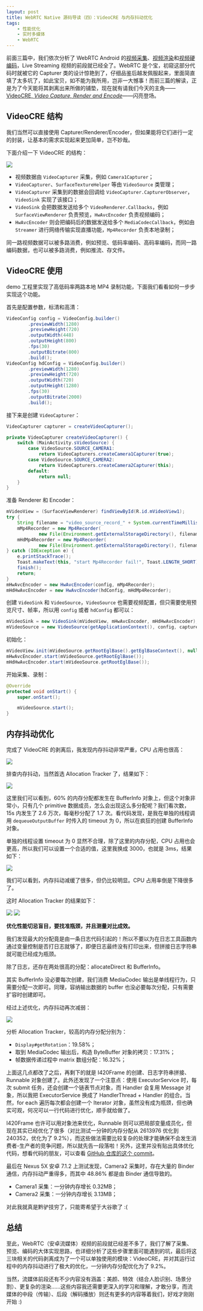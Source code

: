 ```yaml
---
layout: post
title: WebRTC Native 源码导读（四）：VideoCRE 与内存抖动优化
tags:
    - 性能优化
    - 实时多媒体
    - WebRTC
---
```


前面三篇中，我们依次分析了 WebRTC Android 的[视频采集](/2017/07/24/WebRTC-Android-Camera-Capture/index.html)、[视频渲染](/2017/07/26/WebRTC-Android-Render-Video/index.html)和[视频硬编码](/2017/08/08/WebRTC-Android-HW-Encode-Video/index.html)，Live Streaming 视频的前段就已经全了。WebRTC 是个宝，初窥这部分代码时就被它的 Capturer 类的设计惊艳到了，仔细品鉴后越发佩服起来，里面简直填了太多坑了，如此宝贝，如不能为我所用，岂非一大憾事！而前三篇的解读，正是为了今天能将其剥离出来所做的铺垫，现在就有请我们今天的主角——[VideoCRE, _Video Capture, Render and Encode_](https://github.com/Piasy/VideoCRE)——闪亮登场。

## VideoCRE 结构

我们当然可以直接使用 Capturer/Renderer/Encoder，但如果能将它们进行一定的封装，让基本的需求实现起来更加简单，岂不妙哉。

下面介绍一下 VideoCRE 的结构：

![](https://imgs.piasy.com/2017-08-11-video_cre_structure.jpeg)

+ 视频数据由 `VideoCapturer` 采集，例如 `Camera1Capturer`；
+ `VideoCapturer`、`SurfaceTextureHelper` 等由 `VideoSource` 类管理；
+ `VideoCapturer` 采集到的数据会回调给 `VideoCapturer.CapturerObserver`，`VideoSink` 实现了该接口；
+ `VideoSink` 会把数据发送给多个 `VideoRenderer.Callbacks`，例如 `SurfaceViewRenderer` 负责预览，`HwAvcEncoder` 负责视频编码；
+ `HwAvcEncoder` 则会把编码后的数据发送给多个 `MediaCodecCallback`，例如由 `Streamer` 进行网络传输实现直播功能，`Mp4Recorder` 负责本地录制；

同一路视频数据可以被多路消费，例如预览、低码率编码、高码率编码，而同一路编码数据，也可以被多路消费，例如推流、存文件。

## VideoCRE 使用

demo 工程里实现了高低码率两路本地 MP4 录制功能，下面我们看看如何一步步实现这个功能。

首先是配置参数，标清和高清：

``` java
VideoConfig config = VideoConfig.builder()
        .previewWidth(1280)
        .previewHeight(720)
        .outputWidth(448)
        .outputHeight(800)
        .fps(30)
        .outputBitrate(800)
        .build();
VideoConfig hdConfig = VideoConfig.builder()
        .previewWidth(1280)
        .previewHeight(720)
        .outputWidth(720)
        .outputHeight(1280)
        .fps(30)
        .outputBitrate(2000)
        .build();
```

接下来是创建 `VideoCapturer`：

``` java
VideoCapturer capturer = createVideoCapturer();

private VideoCapturer createVideoCapturer() {
    switch (MainActivity.sVideoSource) {
        case VideoSource.SOURCE_CAMERA1:
            return VideoCapturers.createCamera1Capturer(true);
        case VideoSource.SOURCE_CAMERA2:
            return VideoCapturers.createCamera2Capturer(this);
        default:
            return null;
    }
}
```

准备 Renderer 和 Encoder：

``` java
mVideoView = (SurfaceViewRenderer) findViewById(R.id.mVideoView1);
try {
    String filename = "video_source_record_" + System.currentTimeMillis();
    mMp4Recorder = new Mp4Recorder(
            new File(Environment.getExternalStorageDirectory(), filename + ".mp4"));
    mHdMp4Recorder = new Mp4Recorder(
            new File(Environment.getExternalStorageDirectory(), filename + "-hd.mp4"));
} catch (IOException e) {
    e.printStackTrace();
    Toast.makeText(this, "start Mp4Recorder fail!", Toast.LENGTH_SHORT).show();
    finish();
    return;
}
mHwAvcEncoder = new HwAvcEncoder(config, mMp4Recorder);
mHdHwAvcEncoder = new HwAvcEncoder(hdConfig, mHdMp4Recorder);
```

创建 `VideoSink` 和 `VideoSource`，`VideoSource` 也需要视频配置，但只需要使用预览尺寸、帧率，所以用 `config` 或者 `hdConfig` 都可以：

``` java
mVideoSink = new VideoSink(mVideoView, mHwAvcEncoder, mHdHwAvcEncoder);
mVideoSource = new VideoSource(getApplicationContext(), config, capturer, mVideoSink);
```

初始化：

``` java
mVideoView.init(mVideoSource.getRootEglBase().getEglBaseContext(), null);
mHwAvcEncoder.start(mVideoSource.getRootEglBase());
mHdHwAvcEncoder.start(mVideoSource.getRootEglBase());
```

开始采集、录制：

``` java
@Override
protected void onStart() {
    super.onStart();

    mVideoSource.start();
}
```

## 内存抖动优化

完成了 VideoCRE 的剥离后，我发现内存抖动非常严重，CPU 占用也很高：

![](https://imgs.piasy.com/2017-07-23-monitor_1.png)

排查内存抖动，当然首选 Allocation Tracker 了，结果如下：

![](https://imgs.piasy.com/2017-07-23-allocation_track_result1.png)

这里我们可以看到，60% 的内存分配都发生在 BufferInfo 对象上，但这个对象非常小，只有几个 primitive 数据成员，怎么会出现这么多分配呢？我们看次数，15s 内发生了 2.6 万次，每毫秒分配了 1.7 次。看代码发现，是我在单独的线程调用 `dequeueOutputBuffer` 时传入的 timeout 为 0，所以在疯狂的创建 BufferInfo 对象。

单独的线程设置 timeout 为 0 显然不合理，除了这里的内存分配，CPU 占用也会更高，所以我们可以设置一个合适的值，这里我换成 3000，也就是 3ms，结果如下：

![](https://imgs.piasy.com/2017-07-23-monitor_2.png)

我们可以看到，内存抖动减缓了很多，但仍比较明显。CPU 占用率倒是下降很多了。

这时 Allocation Tracker 的结果如下：

![](https://imgs.piasy.com/2017-07-23-allocation_track_result2_2.png)
![](https://imgs.piasy.com/2017-07-23-allocation_track_result2_3.png)

**优化性能切忌盲目，要找准瓶颈，并且测量对比成效。**

我们发现最大的分配竟是由一条日志代码引起的！所以不要以为在日志工具函数内通过变量控制是否打日志就够了，即便日志最终没有打印出来，但拼接日志字符串就可能已经成为瓶颈。

除了日志，还存在两处很高的分配：allocateDirect 和 BufferInfo。

其实 BufferInfo 没必要每次创建，我们消费 MediaCodec 输出是单线程行为，只需要分配一次即可。同理，容纳输出数据的 buffer 也没必要每次分配，只有需要扩容时创建即可。

经过上述优化，内存抖动再次减弱：

![](https://imgs.piasy.com/2017-07-23-monitor_3.png)

分析 Allocation Tracker，较高的内存分配分别为：

+ `Display#getRotation`：19.58%；
+ 取到 MediaCodec 输出后，构造 ByteBuffer 对象的拷贝：17.31%；
+ 帧数据传递过程中 matrix 数组分配：16.32%；

上面这几点都改了之后，再剩下的就是 I420Frame 的创建、日志字符串拼接、Runnable 对象创建了。此外还发现了一个注意点：使用 ExecutorService 时，每次 submit 任务，还会创建一个链表节点对象，而 Handler 会复用 Message 对象，所以我把 ExecutorService 换成了 HandlerThread + Handler 的组合。当然，for each 遍历每次都会创建一个 Iterator 对象，虽然没有成为瓶颈，但也确实可观，何况可以一行代码进行优化，顺手就给做了。

I420Frame 也许可以用对象池来优化，Runnable 则可以把局部变量成员化，但现在其实已经优化了很多（对比测试一分钟的内存分配从 2613976 优化到 240352，优化为了 9.2%），而这些做法需要比较复杂的处理才能确保不会发生消费者-生产者的竞争问题，所以就先告一段落啦！另外，这里并没有贴出具体优化代码，想看代码的朋友，可以查看 [GitHub 仓库的这个 commit](https://github.com/Piasy/VideoCRE/commit/e48dd49b20205fb80ea0aa9602269f4ccd4e2369)。

最后在 Nexus 5X 安卓 7.1.2 上测试发现，Camera2 采集时，存在大量的 Binder 通信，内存抖动严重得多，而其中 48.86% 都是由 Binder 通信导致的。

+ Camera1 采集：一分钟内存增长 0.32MB；
+ Camera2 采集：一分钟内存增长 3.13MB；

对此我就真是黔驴技穷了，只能寄希望于大谷歌了 :(

## 总结

至此，WebRTC（安卓流媒体）视频的前段就已经差不多了，我们了解了采集、预览、编码的大体实现思路，也详细分析了这些步骤里面可能遇到的坑，最后将这三块相关的代码剥离成为了一个可以单独使用的模块：VideoCRE，并对其运行过程中的内存抖动进行了极大的优化，一分钟内存分配优化为了 9.2%。

当然，流媒体前段还有不少内容没有涵盖：美颜、特效（结合人脸识别、场景分割）、更复杂的渲染……这些内容我还需要更深入的学习和理解，才敢分享，而流媒体的中段（传输）、后段（解码播放）则还有更多的内容等着我们，好戏才刚刚开始 :)
